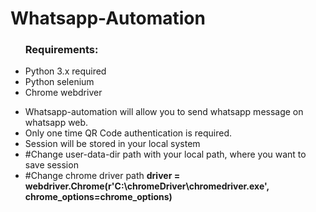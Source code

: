 # Whatsapp-Automation 
<ul>
<h3>Requirements:</h3>
    <li>Python 3.x required</li>
    <li>Python selenium</li>
    <li>Chrome webdriver</li>
</ul>
<ul>
    <li>Whatsapp-automation will allow you to send whatsapp message on whatsapp web.</li>
    <li>Only one time QR Code authentication is required.</li>
    <li>Session will be stored in your local system</li>
    <li>#Change user-data-dir path with your local path, where you want to save session</li>
    <li>#Change chrome driver path <b>driver = webdriver.Chrome(r'C:\chromeDriver\chromedriver.exe', chrome_options=chrome_options)</b> </li>
</ul>

